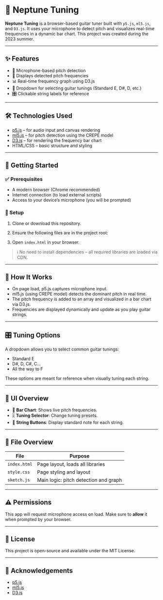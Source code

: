 # 🎸 Neptune Tuning

**Neptune Tuning** is a browser-based guitar tuner built with `p5.js`, `ml5.js`, and `D3.js`. It uses your microphone to detect pitch and visualizes real-time frequencies in a dynamic bar chart. This project was created during the 2023 summer.

---

## ✨ Features

- 🎤 Microphone-based pitch detection
- 🎼 Displays detected pitch frequencies
- 📊 Real-time frequency graph using D3.js
- 🎸 Dropdown for selecting guitar tunings (Standard E, D#, D, etc.)
- 🎛️ Clickable string labels for reference

---

## 🛠 Technologies Used

- [p5.js](https://p5js.org/) – for audio input and canvas rendering
- [ml5.js](https://ml5js.org/) – for pitch detection using the CREPE model
- [D3.js](https://d3js.org/) – for rendering the frequency bar chart
- HTML/CSS – basic structure and styling

---

## 🚀 Getting Started

### ✅ Prerequisites

- A modern browser (Chrome recommended)
- Internet connection (to load external scripts)
- Access to your device’s microphone (you will be prompted)

### 📁 Setup

1. Clone or download this repository.
2. Ensure the following files are in the project root:


3. Open `index.html` in your browser.

> ℹ️ No need to install dependencies – all required libraries are loaded via CDN.

---

## 🧪 How It Works

- On page load, p5.js captures microphone input.
- ml5.js (using CREPE model) detects the dominant pitch in real time.
- The pitch frequency is added to an array and visualized in a bar chart via D3.js.
- Frequencies are displayed dynamically and update as you play guitar strings.

---

## 🎛️ Tuning Options

A dropdown allows you to select common guitar tunings:

- Standard E
- D#, D, C#, C...
- All the way to F

These options are meant for reference when visually tuning each string.

---

## 📸 UI Overview

- 🎵 **Bar Chart**: Shows live pitch frequencies.
- 🎚️ **Tuning Selector**: Change tuning presets.
- 🔘 **String Buttons**: Display standard note for each string.

---

## 📎 File Overview

| File         | Purpose                                |
|--------------|----------------------------------------|
| `index.html` | Page layout, loads all libraries       |
| `style.css`  | Page styling and layout                |
| `sketch.js`  | Main logic: pitch detection and graph  |

---

## ⚠️ Permissions

This app will request microphone access on load. Make sure to **allow** it when prompted by your browser.

---

## 📃 License

This project is open-source and available under the MIT License.

---

## 🙌 Acknowledgements

- [p5.js](https://p5js.org/)
- [ml5.js](https://ml5js.org/)
- [D3.js](https://d3js.org/)

